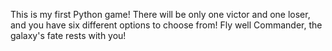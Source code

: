 This is my first Python game! There will be only one victor and one loser, and you have six different options to choose from! Fly well Commander, the galaxy's fate rests with you!